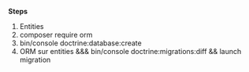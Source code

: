 **Steps**

1) Entities
2) composer require orm
3) bin/console doctrine:database:create
4) ORM sur entities &&& bin/console doctrine:migrations:diff && launch migration
